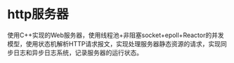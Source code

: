 # http服务器
使用C++实现的Web服务器，使用线程池+非阻塞socket+epoll+Reactor的并发模型，使用状态机解析HTTP请求报文，实现处理服务器静态资源的请求，实现同步日志和异步日志系统，记录服务器的运行状态。
